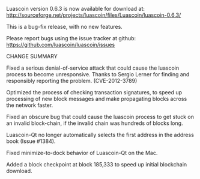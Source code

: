 Luascoin version 0.6.3 is now available for download at:
  http://sourceforge.net/projects/luascoin/files/Luascoin/luascoin-0.6.3/

This is a bug-fix release, with no new features.

Please report bugs using the issue tracker at github:
  https://github.com/luascoin/luascoin/issues

CHANGE SUMMARY

Fixed a serious denial-of-service attack that could cause the
luascoin process to become unresponsive. Thanks to Sergio Lerner
for finding and responsibly reporting the problem. (CVE-2012-3789)

Optimized the process of checking transaction signatures, to
speed up processing of new block messages and make propagating
blocks across the network faster.

Fixed an obscure bug that could cause the luascoin process to get
stuck on an invalid block-chain, if the invalid chain was
hundreds of blocks long.

Luascoin-Qt no longer automatically selects the first address
in the address book (Issue #1384).

Fixed minimize-to-dock behavior of Luascoin-Qt on the Mac.

Added a block checkpoint at block 185,333 to speed up initial
blockchain download.
